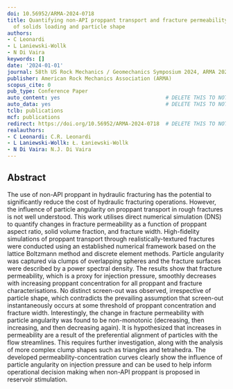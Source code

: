 ```yaml
---
doi: 10.56952/ARMA-2024-0718
title: Quantifying non-API proppant transport and fracture permeability as a function
  of solids loading and particle shape
authors:
- C Leonardi
- L Laniewski-Wollk
- N Di Vaira
keywords: []
date: '2024-01-01'
journal: 58th US Rock Mechanics / Geomechanics Symposium 2024, ARMA 2024
publisher: American Rock Mechanics Association (ARMA)
scopus_cite: 0
pub_type: Conference Paper
auto_content: yes                                  # DELETE THIS TO NOT AUTO GENERATE CONTENT
auto_data: yes                                     # DELETE THIS TO NOT AUTO GENERATE METADATA
tclb: publications
mcf: publications
redirect: https://doi.org/10.56952/ARMA-2024-0718  # DELETE THIS TO NOT REDIRECT
realauthors:
- C Leonardi: C.R. Leonardi
- L Laniewski-Wollk: Ł. Łaniewski-Wollk
- N Di Vaira: N.J. Di Vaira
---
```



## Abstract
The use of non-API proppant in hydraulic fracturing has the potential to significantly reduce the cost of hydraulic fracturing operations. However, the influence of particle angularity on proppant transport in rough fractures is not well understood. This work utilises direct numerical simulation (DNS) to quantify changes in fracture permeability as a function of proppant aspect ratio, solid volume fraction, and fracture width. High-fidelity simulations of proppant transport through realistically-textured fractures were conducted using an established numerical framework based on the lattice Boltzmann method and discrete element methods. Particle angularity was captured via clumps of overlapping spheres and the fracture surfaces were described by a power spectral density. The results show that fracture permeability, which is a proxy for injection pressure, smoothly decreases with increasing proppant concentration for all proppant and fracture characterisations. No distinct screen-out was observed, irrespective of particle shape, which contradicts the prevailing assumption that screen-out instantaneously occurs at some threshold of proppant concentration and fracture width. Interestingly, the change in fracture permeability with particle angularity was found to be non-monotonic (decreasing, then increasing, and then decreasing again). It is hypothesized that increases in permeability are a result of the preferential alignment of particles with the flow streamlines. This requires further investigation, along with the analysis of more complex clump shapes such as triangles and tetrahedra. The developed permeability-concentration curves clearly show the influence of particle angularity on injection pressure and can be used to help inform operational decision making when non-API proppant is proposed in reservoir stimulation.
